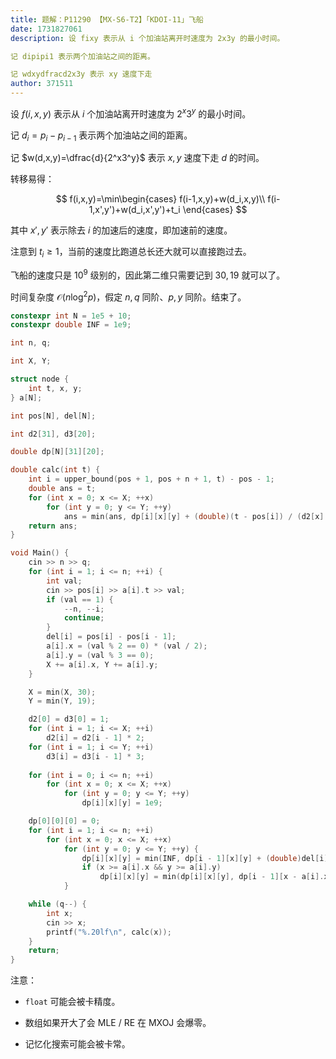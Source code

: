 ```yaml
---
title: 题解：P11290 【MX-S6-T2】「KDOI-11」飞船
date: 1731827061
description: 设 fixy 表示从 i 个加油站离开时速度为 2x3y 的最小时间。

记 dipipi1 表示两个加油站之间的距离。

记 wdxydfracd2x3y 表示 xy 速度下走
author: 371511
---
```


设 $f(i,x,y)$ 表示从 $i$ 个加油站离开时速度为 $2^x3^y$ 的最小时间。

记 $d_i=p_i-p_{i-1}$ 表示两个加油站之间的距离。

记 $w(d,x,y)=\dfrac{d}{2^x3^y}$ 表示 $x,y$ 速度下走 $d$ 的时间。

转移易得：

$$
f(i,x,y)=\min\begin{cases}
f(i-1,x,y)+w(d_i,x,y)\\
f(i-1,x',y')+w(d_i,x',y')+t_i
\end{cases}
$$

其中 $x',y'$ 表示除去 $i$ 的加速后的速度，即加速前的速度。

注意到 $t_i\ge1$，当前的速度比跑道总长还大就可以直接跑过去。

飞船的速度只是 $10^9$ 级别的，因此第二维只需要记到 $30,19$ 就可以了。

时间复杂度 $\mathcal O(n\log^2 p)$，假定 $n,q$ 同阶、$p,y$ 同阶。结束了。

```cpp
constexpr int N = 1e5 + 10;
constexpr double INF = 1e9;

int n, q;

int X, Y;

struct node {
	int t, x, y;
} a[N];

int pos[N], del[N];

int d2[31], d3[20];

double dp[N][31][20];

double calc(int t) {
	int i = upper_bound(pos + 1, pos + n + 1, t) - pos - 1;
	double ans = t;
	for (int x = 0; x <= X; ++x)
		for (int y = 0; y <= Y; ++y)
			ans = min(ans, dp[i][x][y] + (double)(t - pos[i]) / (d2[x] * d3[y]));
	return ans;
}

void Main() {
	cin >> n >> q;
	for (int i = 1; i <= n; ++i) {
		int val;
		cin >> pos[i] >> a[i].t >> val;
		if (val == 1) {
			--n, --i;
			continue;
		}
		del[i] = pos[i] - pos[i - 1];
		a[i].x = (val % 2 == 0) * (val / 2);
		a[i].y = (val % 3 == 0);
		X += a[i].x, Y += a[i].y;
	}

	X = min(X, 30);
	Y = min(Y, 19);

	d2[0] = d3[0] = 1;
	for (int i = 1; i <= X; ++i)
		d2[i] = d2[i - 1] * 2;
	for (int i = 1; i <= Y; ++i)
		d3[i] = d3[i - 1] * 3;
	
	for (int i = 0; i <= n; ++i)
		for (int x = 0; x <= X; ++x)
			for (int y = 0; y <= Y; ++y)
				dp[i][x][y] = 1e9;

	dp[0][0][0] = 0;
	for (int i = 1; i <= n; ++i)
		for (int x = 0; x <= X; ++x)
			for (int y = 0; y <= Y; ++y) {
				dp[i][x][y] = min(INF, dp[i - 1][x][y] + (double)del[i] / (d2[x] * d3[y]));
				if (x >= a[i].x && y >= a[i].y)
					dp[i][x][y] = min(dp[i][x][y], dp[i - 1][x - a[i].x][y - a[i].y] + (double)del[i] / (d2[x - a[i].x] * d3[y - a[i].y]) + a[i].t);
			}

	while (q--) {
		int x;
		cin >> x;
		printf("%.20lf\n", calc(x));
	}
	return;
}
```

注意：

+ `float` 可能会被卡精度。

+ 数组如果开大了会 MLE / RE 在 MXOJ 会爆零。

+ 记忆化搜索可能会被卡常。
